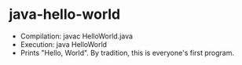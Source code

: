 # java-hello-world
* Compilation:  javac HelloWorld.java
*  Execution:    java HelloWorld
*  Prints "Hello, World". By tradition, this is everyone's first program.
